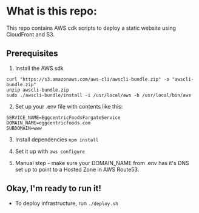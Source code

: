 # What is this repo:

This repo contains AWS cdk scripts to deploy a static website using CloudFront and S3.

## Prerequisites

1.  Install the AWS sdk

```
curl "https://s3.amazonaws.com/aws-cli/awscli-bundle.zip" -o "awscli-bundle.zip"
unzip awscli-bundle.zip
sudo ./awscli-bundle/install -i /usr/local/aws -b /usr/local/bin/aws
```

2.  Set up your .env file with contents like this:

```
SERVICE_NAME=EggcentricFoodsFargateService
DOMAIN_NAME=eggcentricfoods.com
SUBDOMAIN=www
```

3.  Install dependencies `npm install`

4.  Set it up with `aws configure`

5.  Manual step - make sure your DOMAIN_NAME from .env has it's DNS set up to point to a Hosted Zone in AWS Route53.

## Okay, I'm ready to run it!

- To deploy infrastructure, run `./deploy.sh`
